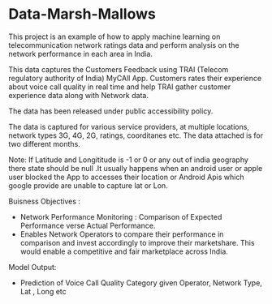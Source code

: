 # Data-Marsh-Mallows

This project is an example of how to apply machine learning on telecommunication network ratings data and perform analysis on the network performance in each area in India.

This data captures the Customers Feedback using TRAI (Telecom regulatory authority of India) MyCAll App. Customers rates their experience about voice call quality in real time and help TRAI gather customer experience data along with Network data.

The data has been released under public accessibility policy.

The data is captured for various service providers, at multiple locations, network types 3G, 4G, 2G, ratings, coorditanes etc. The data attached is for two different months.

Note: If Latitude and Longititude is -1 or 0 or any out of india geography there state should be null .It usually happens when an android user or apple user blocked the App to accesses their location or Android Apis which google provide are unable to capture lat or Lon.


Buisness Objectives :
- Network Performance Monitoring : Comparison of Expected Performance verse Actual Performance. 
- Enables Network Operators to compare their performance in comparison and invest accordingly to improve their marketshare. 
  This would enable a competitive and fair marketplace across India. 
 
 
Model Output:
- Prediction of Voice Call Quality Category given Operator, Network Type,  Lat , Long etc 
